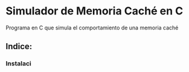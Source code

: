 # Simulador de Memoria Caché en C
Programa en C que simula el comportamiento de una memoria caché

## Indice:

### Instalaci
